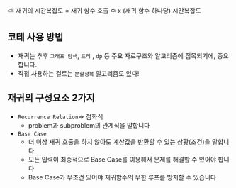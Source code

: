 
<aside>
⛅ 재귀의 시간복잡도 = 재귀 함수 호출 수 x (재귀 함수 하나당) 시간복잡도

</aside>

## 코테 사용 방법

- 재귀는 추후 `그래프 탐색`, `트리` , `dp` 등 주요 자료구조와 알고리즘에 접목되기에, 중요합니다.
- 직접 사용하는 걸로는 `분할정복` 알고리즘도 있다!

## 재귀의 구성요소 2가지

- `Recurrence Relation`⇒ 점화식
    - problem과 subproblem의 관계식을 말합니다
- `Base Case`
    - 더 이상 재귀 호출을 하지 않아도 계산값을 반환할 수 있는 상황(조건)을 말합니다
    - 모든 입력이 최종적으로 Base Case를 이용해서 문제를 해결할 수 있어야 합니다
    - Base Case가 무조건 있어야 재귀함수의 무한 루프를 방지할 수 있습니다
